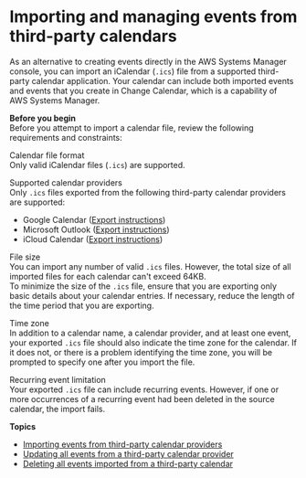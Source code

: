 # Importing and managing events from third\-party calendars<a name="third-party-events"></a>

As an alternative to creating events directly in the AWS Systems Manager console, you can import an iCalendar \(`.ics`\) file from a supported third\-party calendar application\. Your calendar can include both imported events and events that you create in Change Calendar, which is a capability of AWS Systems Manager\.

**Before you begin**  
Before you attempt to import a calendar file, review the following requirements and constraints:

Calendar file format  
Only valid iCalendar files \(`.ics`\) are supported\.

Supported calendar providers  
Only `.ics` files exported from the following third\-party calendar providers are supported:  
+ Google Calendar \([Export instructions](https://support.google.com/calendar/answer/37111)\)
+ Microsoft Outlook \([Export instructions](https://support.microsoft.com/en-us/office/export-an-outlook-calendar-to-google-calendar-662fa3bb-0794-4b18-add8-9968b665f4e6)\)
+ iCloud Calendar \([Export instructions](https://support.apple.com/guide/calendar/import-or-export-calendars-icl1023/mac)\)

File size  
You can import any number of valid `.ics` files\. However, the total size of all imported files for each calendar can't exceed 64KB\.  
To minimize the size of the `.ics` file, ensure that you are exporting only basic details about your calendar entries\. If necessary, reduce the length of the time period that you are exporting\.

Time zone  
In addition to a calendar name, a calendar provider, and at least one event, your exported `.ics` file should also indicate the time zone for the calendar\. If it does not, or there is a problem identifying the time zone, you will be prompted to specify one after you import the file\.

Recurring event limitation  
Your exported `.ics` file can include recurring events\. However, if one or more occurrences of a recurring event had been deleted in the source calendar, the import fails\.

**Topics**
+ [Importing events from third\-party calendar providers](change-calendar-import.md)
+ [Updating all events from a third\-party calendar provider](change-calendar-import-add-remove.md)
+ [Deleting all events imported from a third\-party calendar](change-calendar-delete-ics.md)